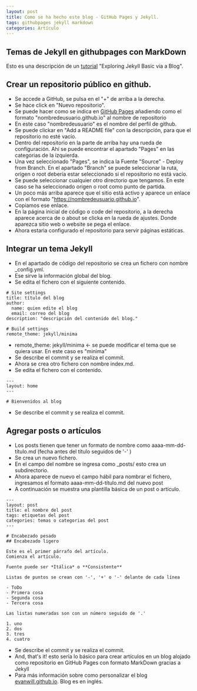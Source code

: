 ```yaml
---
layout: post
title: Como se ha hecho este blog - GitHub Pages y Jekyll.
tags: githubpages jekyll markdown
categories: Artículo
---
```


## Temas de Jekyll en githubpages con MarkDown

Esto es una descripción de un [tutorial](https://evanwill.github.io/go-go-ghpages-b/content/3-blog.html) "Exploring Jekyll Basic via a Blog".

## Crear un repositorio público en github.

- Se accede a GitHub, se pulsa en el "+" de arriba a la derecha.
- Se hace click en "Nuevo repositorio".
- Se puede hacer como se indica en [GitHub Pages](https://pages.github.com) añadiendo como el formato "nombredeusuario.github.io" al nombre de repositorio 
- En este caso "nombredeusuario" es el nombre del perfil de github.
- Se puede clickar en "Add a README file" con la descripción, para que el repositorio no esté vacío.
- Dentro del repositorio en la parte de arriba hay una rueda de configuración. Ahí se puede encontrar el apartado "Pages" en las categorias de la izquierda.
- Una vez seleccionado "Pages", se indica la Fuente "Source" - Deploy from Branch. En el apartado "Branch" se puede seleccionar la ruta, origen o root debería estar seleccionado si el repositorio no está vacío.
- Se puede seleccionar cualquier otro directorio que tengamos. En este caso se ha seleccionado origen o root como punto de partida.
- Un poco más arriba aparece que el sitio está activo y aparece un enlace con el formato "https://nombredeusuario.github.io".
- Copiamos ese enlace.
- En la página inicial de código o code del repositorio, a la derecha aparece acerca de o about se clicka en la rueda de ajustes. Donde aparezca sitio web o website se pega el enlace.
- Ahora estaria configurado el repositorio para servir páginas estáticas.

## Integrar un tema Jekyll

- En el apartado de código del repositorio se crea un fichero con nombre _config.yml.
- Ese sirve la información global del blog.
- Se edita el fichero con el siguiente contenido.

```
# Site settings
title: título del blog
author:
  name: quien edite el blog
  email: correo del blog
description: "descripción del contenido del blog."

# Build settings
remote_theme: jekyll/minima

```
- remote_theme: jekyll/minima <- se puede modificar el tema que se quiera usar. En este caso es "minima"
- Se describe el commit y se realiza el commit.
- Ahora se crea otro fichero con nombre index.md.
- Se edita el fichero con el contenido.

```
---
layout: home
---

# Bienvenidos al blog

```
- Se describe el commit y se realiza el commit.

## Agregar posts o artículos

- Los posts tienen que tener un formato de nombre como aaaa-mm-dd-título.md (fecha antes del título seguidos de '-' )
- Se crea un nuevo fichero.
- En el campo del nombre se ingresa como _posts/ esto crea un subdirectorio.
- Ahora aparece de nuevo el campo hábil para nombrar el fichero, ingresamos el formato aaaa-mm-dd-título.md del nuevo post
- A continuación se muestra una plantilla básica de un post o artículo.

```
---
layout: post
title: el nombre del post
tags: etiquetas del post
categories: temas o categorias del post
---

# Encabezado pesado
## Encabezado ligero

Este es el primer párrafo del artículo.
Comienza el artículo.

Fuente puede ser *Itálica* o **Consistente**

Listas de puntos se crean con '-', '+' o '-' delante de cada línea

- ToDo
- Primera cosa
- Segunda cosa
- Tercera cosa

Las listas numeradas son con un número seguido de '.'

1. uno
2. dos
3. tres
4. cuatro

```
- Se describe el commit y se realiza el commit.
- And, that's it! esto sería lo básico para crear artículos en un blog alojado como repositorio en GitHub Pages con formato MarkDown gracias a Jekyll
- Para más información sobre como personalizar el blog [evanwill.github.io](https://evanwill.github.io/go-go-ghpages-b). Blog es en inglés.

